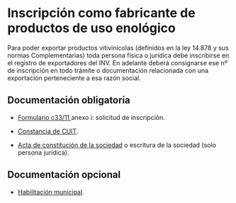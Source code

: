 # Inscripción como fabricante de productos de uso enológico

Para poder exportar productos vitivinícolas (definidos en la ley 14.878 y sus normas Complementarias) toda persona física o jurídica debe inscribirse en el registro de exportadores del INV.
En adelante deberá consignarse ese nº de inscripción en todo trámite o documentación relacionada con una exportación perteneciente a esa razón social.

## Documentación obligatoria

* [Formulario c33/11 ](/documentación/formulario_c3311) anexo i: solicitud de inscripción.

* [Constancia de CUIT](/documentación/constancia_de_cuit).

* [Acta de constitución de la sociedad](/documentación/acta_de_constitucion) o escritura de la sociedad (solo persona jurídica).

## Documentación opcional

* [Habilitación municipal](/documentación/habilitacion_municipal).